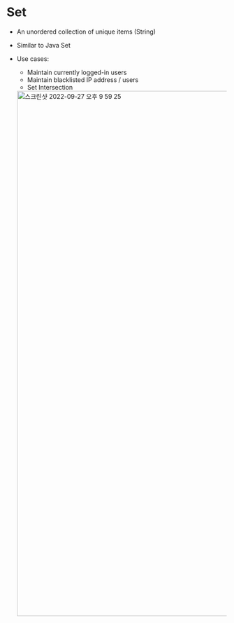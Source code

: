 # Set
- An unordered collection of unique items (String)
- Similar to Java Set
- Use cases:
  - Maintain currently logged-in users
  - Maintain blacklisted IP address / users
  - Set Intersection
  
  
  
  <img width="1199" alt="스크린샷 2022-09-27 오후 9 59 25" src="https://user-images.githubusercontent.com/19872667/192533246-9c989019-27ae-437c-9645-3161c4554483.png">

